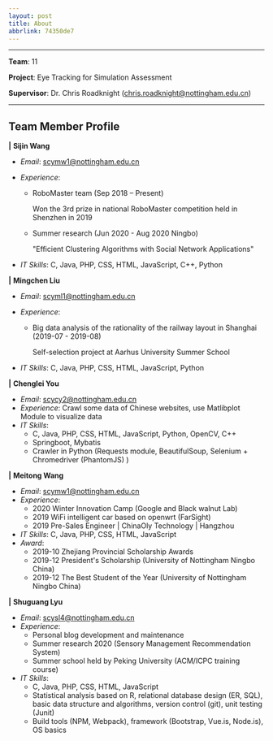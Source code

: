 ```yaml
---
layout: post
title: About
abbrlink: 74350de7
---
```


------

**Team**: 11

**Project**: Eye Tracking for Simulation Assessment

**Supervisor**: Dr. Chris Roadknight (chris.roadknight@nottingham.edu.cn)

------



## Team Member Profile

**|** **Sijin Wang**

- *Email*: scymw1@nottingham.edu.cn

- *Experience*:

  - RoboMaster team (Sep 2018 – Present)

    Won the 3rd prize in national RoboMaster competition held in Shenzhen in 2019

  - Summer research (Jun 2020 - Aug 2020 Ningbo)

    "Efficient Clustering Algorithms with Social Network Applications"

- *IT Skills*: C, Java, PHP, CSS, HTML, JavaScript, C++, Python

**|** **Mingchen Liu**

- *Email*: scyml1@nottingham.edu.cn

- *Experience*:

  - Big data analysis of the rationality of the railway layout in Shanghai (2019-07 - 2019-08)

    Self-selection project at Aarhus University Summer School

- *IT Skills*: C, Java, PHP, CSS, HTML, JavaScript, Python

**|** **Chenglei You**

- *Email*: scycy2@nottingham.edu.cn
- *Experience*: Crawl some data of Chinese websites, use Matlibplot Module to visualize data
- *IT Skills*: 
  - C, Java, PHP, CSS, HTML, JavaScript, Python, OpenCV, C++
  - Springboot, Mybatis
  - Crawler in Python (Requests module, BeautifulSoup, Selenium + Chromedriver (PhantomJS) )

**|** **Meitong Wang**

- *Email*: scymw1@nottingham.edu.cn
- *Experience*:
  - 2020 Winter Innovation Camp (Google and Black walnut Lab)
  - 2019 WiFi intelligent car based on openwrt  (FarSight)
  - 2019 Pre-Sales Engineer | ChinaOly Technology | Hangzhou
- *IT Skills*: C, Java, PHP, CSS, HTML, JavaScript
- *Award*:
  - 2019-10 Zhejiang Provincial Scholarship Awards
  - 2019-12 President's Scholarship (University of Nottingham Ningbo China)
  - 2019-12 The Best Student of the Year (University of Nottingham Ningbo China)

**|** **Shuguang Lyu**

- *Email*: scysl4@nottingham.edu.cn
- *Experience*:
  - Personal blog development and maintenance
  - Summer research 2020 (Sensory Management Recommendation System)
  - Summer school held by Peking University (ACM/ICPC training course)
- *IT Skills*: 
  - C, Java, PHP, CSS, HTML, JavaScript
  - Statistical analysis based on R, relational database design (ER, SQL), basic data structure and algorithms, version control (git), unit testing (Junit)
  - Build tools (NPM, Webpack), framework (Bootstrap, Vue.is, Node.is), OS basics


